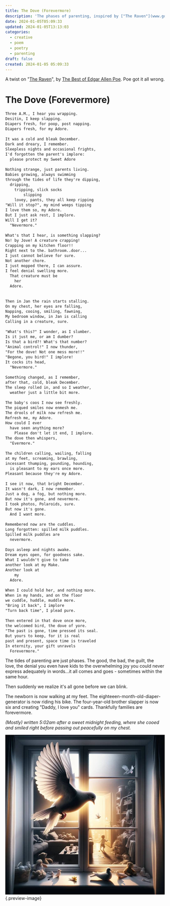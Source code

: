 ```yaml
---
title: The Dove (Forevermore)
description: 'The phases of parenting, inspired by ["The Raven"](www.google.com).'
date: 2024-01-05T05:09:33
updated: 2024-01-05T13:13:03
categories:
  - creative
  - poem
  - poetry
  - parenting
draft: false
created: 2024-01-05 05:09:33
---
```


A twist on "[The Raven](https://www.poetryfoundation.org/poems/48860/the-raven)", by [The Best of Edgar Allen Poe](../book-review/the-best-of-edgar-allen-poe.md). Poe got it all wrong.

# The Dove (Forevermore)


```
Three A.M., I hear you wrapping.
Desitin, I keep slapping.
Diapers fresh, for poop, post napping.
Diapers fresh, for my Adore.

It was a cold and bleak December.
Dark and dreary, I remember.
Sleepless nights and occasional frights,    
I'd forgotten the parent's implore:
  please protect my Sweet Adore   

Nothing strange, just parents living.
Babies growing, always swimming
through the tides of life they're dipping,    
  dripping, 
    tripping, slick socks 
        slipping    
    lovey, pants, they all keep ripping    
"Will it stop?", my mind weeps tipping
I love them so, my Adore.   
But I just ask rest, I implore.    
Will I get it? 
  "Nevermore."    

What's that I hear, is something slapping?    
No! by Jove! A creature crapping!    
Crapping on my kitchen floor!! 
Right next to the. bathroom..door...   
I just cannot believe for sure.
Not another chore.
I just mopped there, I can assure.
I feel denial swelling more.
  That creature must be 
    her 
  Adore.  


Then in Jan the rain starts stalling.  
On my chest, her eyes are falling,  
Napping, cooing, smiling, fawning,    
My bedroom window, in Jan is calling   
Calling in a creature, sure.

"What's this?" I wonder, as I slumber.
Is it just me, or am I dumber?    
Is that a bird?! What's that number?    
"Animal control!" I now thunder,
"For the dove! Not one mess more!!"
"Begone, you bird!" I implore!
It cocks its head, 
  "Nevermore."

Something changed, as I remember,
after that, cold, bleak December.
The sleep rolled in, and so I weather,
  weather just a little bit more.

The baby's coos I now see freshly.
The piqued smiles now enmesh me.
The drools of milk now refresh me.
Refresh me, my Adore.
How could I ever
  have seen anything more?
    Please don't let it end, I implore.
The dove then whispers, 
  "Evermore."

The children calling, wailing, falling
at my feet, screaming, brawling,
incessant thumping, pounding, hounding,
  is pleasant to my ears once more.
Pleasant because they're my Adore.

I see it now, that bright December.
It wasn't dark, I now remember.
Just a dog, a fog, but nothing more. 
But now it's gone, and nevermore.
I took photos, Polaroids, sure.
But now it's gone. 
  And I want more. 

Remembered now are the cuddles.
Long forgotten: spilled milk puddles.
Spilled milk puddles are 
  nevermore. 

Days asleep and nights awake.
Dream eyes open, for goodness sake.
What I wouldn't give to take
another look at my Make.
Another look at 
    my 
  Adore.

When I could hold her, and nothing more. 
When in my hands, and on the floor
we cuddle, huddle, muddle more.
"Bring it back", I implore
"Turn back time", I plead pure.

Then entered in that dove once more, 
the welcomed bird, the dove of yore.
"The past is gone, time pressed its seal.
But yours to keep, for it is real
past and present, space time is traveled
In eternity, your gift unravels
  Forevermore."
```

The tides of parenting are just phases. The good, the bad, the guilt, the love, the denial you even have kids to the overwhelming joy you could never express adequately in words...it all comes and goes - sometimes within the same hour. 

Then suddenly we realize it's all gone before we can blink.

The newborn is now walking at my feet. The eighteeen-month-old-diaper-generator is now riding his bike. The four-year-old brother slapper is now six and creating "Daddy, I love you" cards. Thankfully families are forevermore.

*(Mostly) written 5:02am after a sweet midnight feeding, where she cooed and smiled right before passing out peacefully on my chest.*

![Messy rooms, a memory forevermore](../img/dalle-dove-windowsill-messy-toys-light.jpeg){.preview-image}
